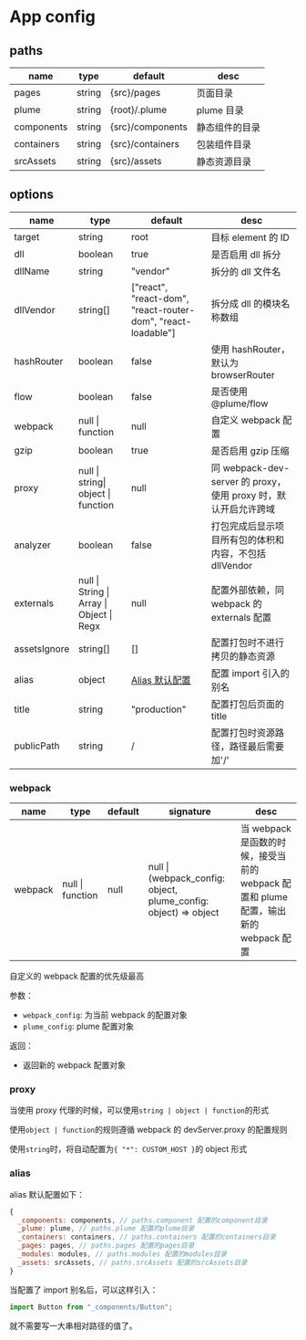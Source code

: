 # App config

## paths

| name       | type   | default          | desc           |
| ---------- | ------ | ---------------- | -------------- |
| pages      | string | {src}/pages      | 页面目录       |
| plume      | string | {root}/.plume    | plume 目录     |
| components | string | {src}/components | 静态组件的目录 |
| containers | string | {src}/containers | 包装组件目录   |
| srcAssets  | string | {src}/assets     | 静态资源目录   |

## options

| name         | type                                      | default                                                      | desc                                                            |
| ------------ | ----------------------------------------- | ------------------------------------------------------------ | --------------------------------------------------------------- |
| target       | string                                    | root                                                         | 目标 element 的 ID                                              |
| dll          | boolean                                   | true                                                         | 是否启用 dll 拆分                                               |
| dllName      | string                                    | "vendor"                                                     | 拆分的 dll 文件名                                               |
| dllVendor    | string[]                                  | ["react", "react-dom", "react-router-dom", "react-loadable"] | 拆分成 dll 的模块名称数组                                       |
| hashRouter   | boolean                                   | false                                                        | 使用 hashRouter，默认为 browserRouter                           |
| flow         | boolean                                   | false                                                        | 是否使用 @plume/flow                                            |
| webpack      | null \| function                          | null                                                         | 自定义 webpack 配置                                             |
| gzip         | boolean                                   | true                                                         | 是否启用 gzip 压缩                                              |
| proxy        | null \| string\| object \| function       | null                                                         | 同 webpack-dev-server 的 proxy，使用 proxy 时，默认开启允许跨域 |
| analyzer     | boolean                                   | false                                                        | 打包完成后显示项目所有包的体积和内容，不包括 dllVendor          |
| externals    | null \| String \| Array \| Object \| Regx | null                                                         | 配置外部依赖，同 webpack 的 externals 配置                      |
| assetsIgnore | string[]                                  | []                                                           | 配置打包时不进行拷贝的静态资源                                  |
| alias        | object                                    | [Alias 默认配置](/app/config?id=alias)                       | 配置 import 引入的别名                                          |
| title        | string                                    | "production"                                                 | 配置打包后页面的 title                                          |
| publicPath   | string                                    | /                                                            | 配置打包时资源路径，路径最后需要加'/'                           |

### webpack

| name    | type             | default | signature                                                        | desc                                                                                 |
| ------- | ---------------- | ------- | ---------------------------------------------------------------- | ------------------------------------------------------------------------------------ |
| webpack | null \| function | null    | null \| (webpack_config: object, plume_config: object) => object | 当 webpack 是函数的时候，接受当前的 webpack 配置和 plume 配置，输出新的 webpack 配置 |

自定义的 webpack 配置的优先级最高

参数：

- `webpack_config`: 为当前 webpack 的配置对象
- `plume_config`: plume 配置对象

返回：

- 返回新的 webpack 配置对象

### proxy

当使用 proxy 代理的时候，可以使用`string | object | function`的形式

使用`object | function`的规则遵循 webpack 的 devServer.proxy 的配置规则

使用`string`时，将自动配置为`{ "*": CUSTOM_HOST }`的 object 形式

### alias

alias 默认配置如下：

```js
{
  _components: components, // paths.component 配置的component目录
  _plume: plume, // paths.plume 配置的plume目录
  _containers: containers, // paths.containers 配置的containers目录
  _pages: pages, // paths.pages 配置的pages目录
  _modules: modules, // paths.modules 配置的modules目录
  _assets: srcAssets, // paths.srcAssets 配置的srcAssets目录
}
```

当配置了 import 别名后，可以这样引入：

```jsx
import Button from "_components/Button";
```

就不需要写一大串相对路径的值了。
